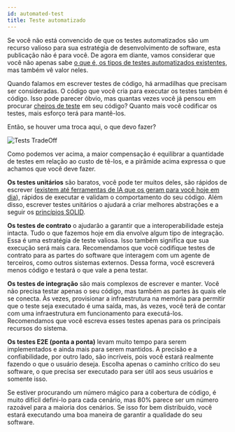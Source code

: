 ```yaml
---
id: automated-test
title: Teste automatizado
---
```


Se você não está convencido de que os testes automatizados são um recurso valioso para sua estratégia de desenvolvimento de software, esta publicação não é para você. De agora em diante, vamos considerar que você não apenas sabe [o que é, os tipos de testes automatizados existentes](https://www.atlassian.com/continuous-delivery/software-testing/automated-testing), mas também vê valor neles.

Quando falamos em escrever testes de código, há armadilhas que precisam ser consideradas. O código que você cria para executar os testes também é código. Isso pode parecer óbvio, mas quantas vezes você já pensou em procurar [cheiros de teste](http://xunitpatterns.com/TestSmells.html) em seu código? Quanto mais você codificar os testes, mais esforço terá para mantê-los.

Então, se houver uma troca aqui, o que devo fazer? 

![Tests TradeOff](/img/docs/best-practices/test-tradeoff.png)

Como podemos ver acima, a maior compensação é equilibrar a quantidade de testes em relação ao custo de tê-los, e a pirâmide acima expressa o que achamos que você deve fazer. 

**Os testes unitários** são baratos, você pode ter muitos deles, são rápidos de escrever ([existem até ferramentas de IA que os geram para você hoje em dia](https://code-gpt-docs.vercel.app/pt/)), rápidos de executar e validam o comportamento do seu código. Além disso, escrever testes unitários o ajudará a criar melhores abstrações e a seguir os [princípios SOLID](SOLID.md).

**Os testes de contrato** o ajudarão a garantir que a interoperabilidade esteja intacta. Tudo o que fazemos hoje em dia envolve algum tipo de integração. Essa é uma estratégia de teste valiosa. Isso também significa que sua execução será mais cara. Recomendamos que você codifique testes de contrato para as partes do software que interagem com um agente de terceiros, como outros sistemas externos. Dessa forma, você escreverá menos código e testará o que vale a pena testar.

**Os testes de integração** são mais complexos de escrever e manter. Você não precisa testar apenas o seu código, mas também as partes às quais ele se conecta. Às vezes, provisionar a infraestrutura na memória para permitir que o teste seja executado é uma saída, mas, às vezes, você terá de contar com uma infraestrutura em funcionamento para executá-los. Recomendamos que você escreva esses testes apenas para os principais recursos do sistema.

**Os testes E2E (ponta a ponta)** levam muito tempo para serem implementados e ainda mais para serem mantidos. A precisão e a confiabilidade, por outro lado, são incríveis, pois você estará realmente fazendo o que o usuário deseja. Escolha apenas o caminho crítico do seu software, o que precisa ser executado para ser útil aos seus usuários e somente isso. 

Se estiver procurando um número mágico para a cobertura de código, é muito difícil defini-lo para cada cenário, mas 80% parece ser um número razoável para a maioria dos cenários. Se isso for bem distribuído, você estará executando uma boa maneira de garantir a qualidade do seu software.